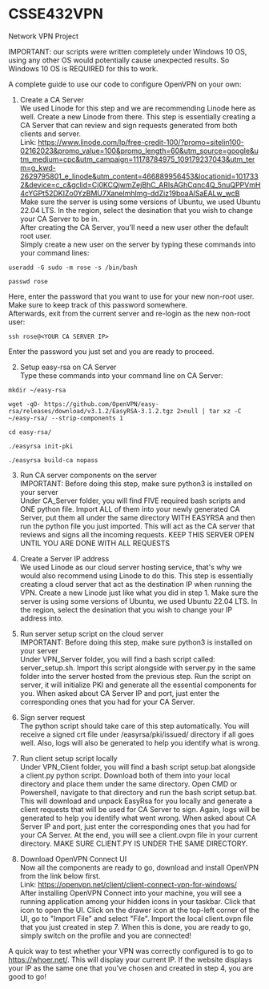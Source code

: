 # CSSE432VPN

Network VPN Project

IMPORTANT: our scripts were written completely under Windows 10 OS, using any other OS would potentially cause unexpected results. So Windows 10 OS is REQUIRED for this to work. 

A complete guide to use our code to configure OpenVPN on your own:

1. Create a CA Server <br />
We used Linode for this step and we are recommending Linode here as well. Create a new Linode from there. This step is essentially creating a CA Server that can review and sign requests generated from both clients and server. <br />
Link: https://www.linode.com/lp/free-credit-100/?promo=sitelin100-02162023&promo_value=100&promo_length=60&utm_source=google&utm_medium=cpc&utm_campaign=11178784975_109179237043&utm_term=g_kwd-2629795801_e_linode&utm_content=466889956453&locationid=1017332&device=c_c&gclid=Cj0KCQjwmZejBhC_ARIsAGhCqnc4Q_5nuQPPVmH4cYGPt52DKIZo0YzBMU7XanelmhImg-ddZiz19boaAlSaEALw_wcB <br />
Make sure the server is using some versions of Ubuntu, we used Ubuntu 22.04 LTS. In the region, select the desination that you wish to change your CA Server to be in.<br />
After creating the CA Server, you'll need a new user other the default root user. <br />
Simply create a new user on the server by typing these commands into your command lines: 
```
useradd -G sudo -m rose -s /bin/bash
```
```
passwd rose
```
Here, enter the password that you want to use for your new non-root user. Make sure to keep track of this password somewhere. <br />
Afterwards, exit from the current server and re-login as the new non-root user: 
```
ssh rose@<YOUR CA SERVER IP>
```
Enter the password you just set and you are ready to proceed.

2. Setup easy-rsa on CA Server <br />
Type these commands into your command line on CA Server:
```
mkdir ~/easy-rsa
```
```
wget -qO- https://github.com/OpenVPN/easy-rsa/releases/download/v3.1.2/EasyRSA-3.1.2.tgz 2>null | tar xz -C ~/easy-rsa/ --strip-components 1
```
```
cd easy-rsa/
```
```
./easyrsa init-pki
```
```
./easyrsa build-ca nopass
```

3. Run CA server components on the server <br />
IMPORTANT: Before doing this step, make sure python3 is installed on your server<br />
Under CA_Server folder, you will find FIVE required bash scripts and ONE python file. Import ALL of them into your newly generated CA Server, put them all under the same directory WITH EASYRSA and then run the python file you just imported. This will act as the CA server that reviews and signs all the incoming requests.
KEEP THIS SERVER OPEN UNTIL YOU ARE DONE WITH ALL REQUESTS

4. Create a Server IP address <br />
We used Linode as our cloud server hosting service, that's why we would also recommend using Linode to do this. This step is essentially creating a cloud server that act as the destination IP when running the VPN. Create a new Linode just like what you did in step 1.
Make sure the server is using some versions of Ubuntu, we used Ubuntu 22.04 LTS. In the region, select the desination that you wish to change your IP address into.

5. Run server setup script on the cloud server <br />
IMPORTANT: Before doing this step, make sure python3 is installed on your server<br />
Under VPN_Server folder, you will find a bash script called: server_setup.sh. Import this script alongside with server.py in the same folder into the server hosted from the previous step. Run the script on server, it will initialize PKI and generate all the essential components for you. When asked about CA Server IP and port, just enter the corresponding ones that you had for your CA Server. 

6. Sign server request <br />
The python script should take care of this step automatically. You will receive a signed crt file under /easyrsa/pki/issued/ directory if all goes well. Also, logs will also be generated to help you identify what is wrong. 

7. Run client setup script locally <br />
Under VPN_Client folder, you will find a bash script setup.bat alongside a client.py python script. Download both of them into your local directory and place them under the same directory. Open CMD or Powershell, navigate to that directory and run the bash script setup.bat. This will download and unpack EasyRsa for you locally and generate a client requests that will be used for CA Server to sign. Again, logs will be generated to help you identify what went wrong. When asked about CA Server IP and port, just enter the corresponding ones that you had for your CA Server. At the end, you will see a client.ovpn file in your current directory. MAKE SURE CLIENT.PY IS UNDER THE SAME DIRECTORY.

8. Download OpenVPN Connect UI <br />
Now all the components are ready to go, download and install OpenVPN from the link below first. <br />
Link: https://openvpn.net/client/client-connect-vpn-for-windows/ <br />
After installing OpenVPN Connect into your machine, you will see a running application among your hidden icons in your taskbar. Click that icon to open the UI. Click on the drawer icon at the top-left corner of the UI, go to "Import File" and select "File". Import the local client.ovpn file that you just created in step 7. When this is done, you are ready to go, simply switch on the profile and you are connected!

A quick way to test whether your VPN was correctly configured is to go to https://whoer.net/. This will display your current IP. If the website displays your IP as the same one that you've chosen and created in step 4, you are good to go!
